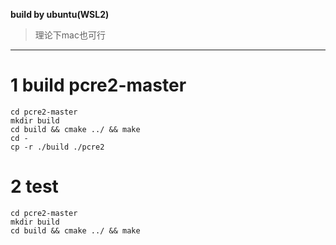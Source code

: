 **build by ubuntu(WSL2)**
> 理论下mac也可行

---

# 1 build pcre2-master 
```
cd pcre2-master
mkdir build
cd build && cmake ../ && make
cd -
cp -r ./build ./pcre2

```

# 2 test
```
cd pcre2-master
mkdir build
cd build && cmake ../ && make

```
